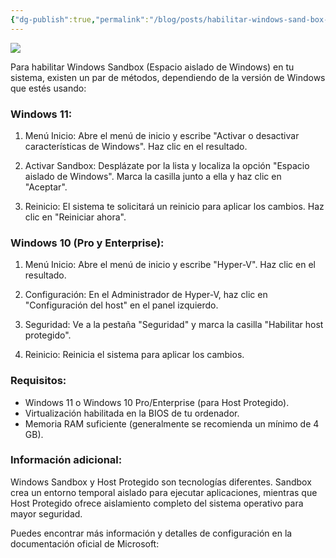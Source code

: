 ```yaml
---
{"dg-publish":true,"permalink":"/blog/posts/habilitar-windows-sand-box-o-host-protegido/"}
---
```


![](../fetched_images\sandbox.png)


Para habilitar Windows Sandbox \(Espacio aislado de Windows\) en tu sistema,
existen un par de métodos, dependiendo de la versión de Windows que estés
usando:
### Windows 11:
1. 
    Menú Inicio: Abre el menú de inicio y escribe "Activar o desactivar
    características de Windows". Haz clic en el resultado.
  
2. 
    Activar Sandbox: Desplázate por la lista y localiza la opción "Espacio
    aislado de Windows". Marca la casilla junto a ella y haz clic en "Aceptar".
  
3. 
    Reinicio: El sistema te solicitará un reinicio para aplicar los cambios. Haz
    clic en "Reiniciar ahora".

### Windows 10 \(Pro y Enterprise\):
1. 
    Menú Inicio: Abre el menú de inicio y escribe "Hyper\-V". Haz clic en el
    resultado.
  
2. 
    Configuración: En el Administrador de Hyper\-V, haz clic en "Configuración
    del host" en el panel izquierdo.
  
3. 
    Seguridad: Ve a la pestaña "Seguridad" y marca la casilla "Habilitar host
    protegido".
  
4. Reinicio: Reinicia el sistema para aplicar los cambios.

### Requisitos:
* Windows 11 o Windows 10 Pro/Enterprise \(para Host Protegido\).
* Virtualización habilitada en la BIOS de tu ordenador.
* 
    Memoria RAM suficiente \(generalmente se recomienda un mínimo de 4 GB\).
  

### **Información adicional:**

  Windows Sandbox y Host Protegido son tecnologías diferentes. Sandbox crea un
  entorno temporal aislado para ejecutar aplicaciones, mientras que Host
  Protegido ofrece aislamiento completo del sistema operativo para mayor
  seguridad.

  Puedes encontrar más información y detalles de configuración en la
  documentación oficial de Microsoft:
